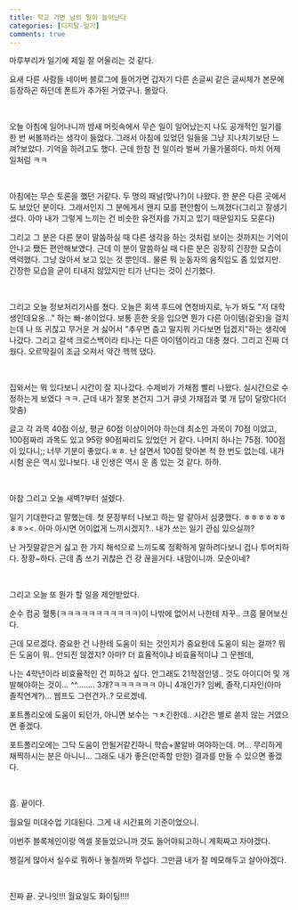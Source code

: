 ```yaml
---
title: 학교 가면 남의 일이 늘어난다
categories: [디지탈-일기]
comments: true
---
```

마루부리가 일기에 제일 잘 어울리는 것 같다.

요새 다른 사람들 네이버 블로그에 들어가면 갑자기 다른 손글씨 같은 글씨체가 본문에 등장하곤 하던데 폰트가 추가된 거였구나. 몰랐다.

​

오늘 아침에 일어나니까 밤새 머릿속에서 무슨 일이 일어났는지 나도 공개적인 일기를 한 번 써볼까라는 생각이 들었다. 그래서 아침에 있었던 일들을 그냥 지나치기보단 느껴?보았다. 기억을 하려고도 했다. 근데 한참 전 일이라 벌써 가물가물하다. 마치 어제 일처럼 ㅋㅋ

​

아침에는 무슨 토론을 했던 거같다. 두 명의 패널(맞나?)이 나왔다. 한 분은 다른 곳에서도 보았던 분이다. 그래서인지 그 분에게서 왠지 모를 편안함이 느껴졌다(그리고 잘생기셨다. 아마 내가 그렇게 느끼는 건 비슷한 유전자를 가지고 있기 때문일지도 모룬다)

그리고 그 분은 다른 분이 말씀하실 때 다른 생각을 하는 것처럼 보이는 것까지는 기억이 안나고 쨌든 편안해보였다. 근데 이 분이 말씀하실 때 다른 분은 굉장히 긴장한 모습이 역력했다. 그냥 앉아서 보고 있는 것 뿐인데.. 물론 뭐 눈동자의 움직임도 좀 있었지만. 긴장한 모습을 굳이 티내지 않았지만 티가 난다는 것이 신기했다.

​

그리고 오늘 정보처리기사를 쳤다. 오늘은 회색 후드에 연청바지로, 누가 봐도 "저 대학생인데요옹..." 하는 빠-쑌이었다. 보통 흔한 옷을 입으면 뭔가 다른 아이템(겉옷)을 걸치는데 나 또 귀찮고 무거운 거 싫어서 "추우면 춥고 말지뭐 가다보면 덥겠지"하는 생각에 나갔다. 그리고 갈색 크로스백이라 티나는 다른 아이템이라고 대충 쳤다. 그리고 진짜 더웠다. 오르막길이 조금 오져서 약간 헥헥 댔다.

​

집와서는 뭐 있다보니 시간이 잘 지나갔다. 수제비가 가채점 빨리 나왔다. 실시간으로 수정하는게 보였다 ㅋㅋ. 근데 내가 잘못 본건지 그거 큐넷 가채점과 몇 개 답이 달랐다(더맞춤)

글고 각 과목 40점 이상, 평균 60점 이상이어야 하는데 최소인 과목이 70점 이었고, 100점짜리 과목도 있고 95랑 90점짜리도 있었던 거 같다. 나머지 하나는 75점. 100점이 있다니;; 너무 기분이 좋았다.ㅎㅎ. 난 살면서 100점 맞아본 적 한 번도 없는데. 내가 시험 운은 역시 있나보다. 내 인생은 역시 운 좀 있는 것 같다. 하하.

​

아참 그리고 오늘 새벽?부터 설렜다.

일기 기대한다고 말했는데. 첫 문장부터 나보고 하는 말 같아서 심쿵했다. ㅎㅎㅎㅎㅎㅎㅎㅎ><. 아마 아시면 어이없게 느끼시겠지?.. 내가 쓰는 일기 관심 있으실까?

난 거짓말같은거 싫고 한 가지 해석으로 느끼도록 정확하게 말하려다보니 겁나 투머치하다. 장황~하다. 근데 좀 쓰기 귀찮은 건 걍 끊을거다. 내맘이니까. 모순이네?

​

그리고 오늘 또 뭔가 할 일을 제안받았다.

순수 컴공 혈통(ㅋㅋㅋㅋㅋㅋㅋㅋㅋㅋㅋ)이 나밖에 없어서 나한테 자꾸.. 크흠 물어보신다.

근데 모르겠다. 중요한 건 나한테 도움이 되는 것인지가 중요한데 도움이 되는 걸까? 뭐든 도움이 뭐.. 안되진 않겠지? 아마? 더 효율적이냐 비효율적이냐 그 문젠데,

나는 4학년이라 비효율적인 건 피하고 싶다. 안그래도 21학점인뎅.. 것도 아이디어 및 개발해야하는 것이... ^^........ 3개?ㅋㅋㅋㅋㅋㅋ 아니 4개인가? 임베, 졸작,디자인(아마 졸작연계?)... 웹프도 그런건가..? 모르겠네.

포트폴리오에 도움이 되던가, 아니면 보수는 ㄱㅊ긴한데.. 시간은 별로 쏟지 않는 거였으면 좋겠다.

포트폴리오에는 그닥 도움이 안될거같긴하니 학습+꿀알바 여야하는데. 머... 무리하게 채찍하시는 분은 아니니... 그래도 내가 좋은(만족할 만한) 결과를 만들 수 있으면 좋겠다.

​

흠. 끝이다.

월요일 미대수업 기대된다. 그게 내 시간표의 기준이었으니.

이번주 블록체인이랑 엑셀 못들었으니까 것도 들어야되고하니 계획짜고 자야겠다.

챙길게 많아서 실수로 뭐하나 놓칠까봐 무섭다. 그만큼 내가 잘 메모해두고 살아야겠다.

​

진짜 끝. 굿나잇!!! 월요일도 화이팅!!!!
